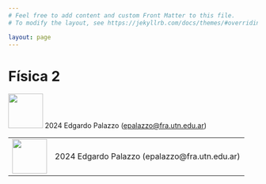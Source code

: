 ```yaml
---
# Feel free to add content and custom Front Matter to this file.
# To modify the layout, see https://jekyllrb.com/docs/themes/#overriding-theme-defaults

layout: page
---
```


# Física 2

<a href="https://creativecommons.org/licenses/by-nc-sa/4.0/deed.es"><image src="https://raw.githubusercontent.com/frautn/F2/main/docs/assets/by-nc-sa2.svg" width="70" /></a> 2024 Edgardo Palazzo (epalazzo@fra.utn.edu.ar)

<table style="border:none;">
<tr style="border:none;">
<td style="border:none;"><a href="https://creativecommons.org/licenses/by-nc-sa/4.0/deed.es"><image src="https://raw.githubusercontent.com/frautn/F2/main/docs/assets/by-nc-sa2.svg" width="70" /></a></td>
<td style="border:none;">2024 Edgardo Palazzo (epalazzo@fra.utn.edu.ar)
</td>
</tr>
</table>

<!-- <table>
<tr style="border:none;">
<td style="border:none;"><a href="https://creativecommons.org/licenses/by-nc-sa/4.0/deed.es"><image src="https://raw.githubusercontent.com/frautn/F2/main/docs/assets/Google_Colaboratory_SVG_Logo.svg" width="70" /></a></td>
<td style="border:none;">2024 Edgardo Palazzo (epalazzo@fra.utn.edu.ar)
</td>
</tr>
</table> -->

<!-- Google_Colaboratory_SVG_Logo.svg -->

<!-- href="https://colab.research.google.com/github/frautn/F2/blob/main/electromagnetismo/em01_campo_electrico.ipynb" -->

<!-- Cuaderno 01: Campo eléctrico -->